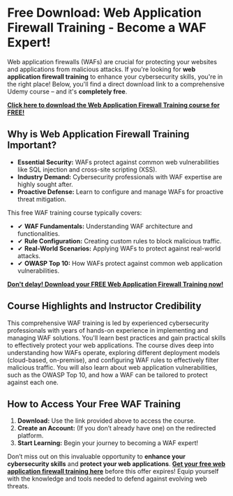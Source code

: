 # Free Download: Web Application Firewall Training - Become a WAF Expert!

Web application firewalls (WAFs) are crucial for protecting your websites and applications from malicious attacks. If you're looking for **web application firewall training** to enhance your cybersecurity skills, you're in the right place! Below, you'll find a direct download link to a comprehensive Udemy course – and it's **completely free**.

[**Click here to download the Web Application Firewall Training course for FREE!**](https://udemywork.com/web-application-firewall-training)

## Why is Web Application Firewall Training Important?

*   **Essential Security:** WAFs protect against common web vulnerabilities like SQL injection and cross-site scripting (XSS).
*   **Industry Demand:** Cybersecurity professionals with WAF expertise are highly sought after.
*   **Proactive Defense:** Learn to configure and manage WAFs for proactive threat mitigation.

This free WAF training course typically covers:

*   ✔ **WAF Fundamentals:** Understanding WAF architecture and functionalities.
*   ✔ **Rule Configuration:** Creating custom rules to block malicious traffic.
*   ✔ **Real-World Scenarios:** Applying WAFs to protect against real-world attacks.
*   ✔ **OWASP Top 10:** How WAFs protect against common web application vulnerabilities.

[**Don't delay! Download your FREE Web Application Firewall Training now!**](https://udemywork.com/web-application-firewall-training)

## Course Highlights and Instructor Credibility

This comprehensive WAF training is led by experienced cybersecurity professionals with years of hands-on experience in implementing and managing WAF solutions. You'll learn best practices and gain practical skills to effectively protect your web applications. The course dives deep into understanding how WAFs operate, exploring different deployment models (cloud-based, on-premise), and configuring WAF rules to effectively filter malicious traffic. You will also learn about web application vulnerabilities, such as the OWASP Top 10, and how a WAF can be tailored to protect against each one.

## How to Access Your Free WAF Training

1.  **Download:** Use the link provided above to access the course.
2.  **Create an Account:** (If you don’t already have one) on the redirected platform.
3.  **Start Learning:** Begin your journey to becoming a WAF expert!

Don’t miss out on this invaluable opportunity to **enhance your cybersecurity skills** and **protect your web applications**. **[Get your free web application firewall training here](https://udemywork.com/web-application-firewall-training)** before this offer expires! Equip yourself with the knowledge and tools needed to defend against evolving web threats.

